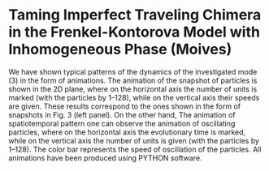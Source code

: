 # Taming Imperfect Traveling Chimera in the Frenkel-Kontorova Model with Inhomogeneous Phase (Moives) 
We have shown typical patterns of the dynamics of the investigated mode (3) in the form of animations. The animation of the snapshot of particles is shown in the 2D plane, where on the horizontal axis the number of units is marked (with the particles by 1–128), while on the vertical axis their speeds are given. These results correspond to the ones shown in the form of snapshots in Fig. 3 (left panel). On the other hand, The animation of spatiotemporal pattern one can observe the animation of oscillating particles, where on the horizontal axis the evolutionary time is marked, while on the vertical axis the number of units is given (with the particles by 1–128). The color bar represents the speed of oscillation of the particles. All animations have been produced using PYTHON software.

